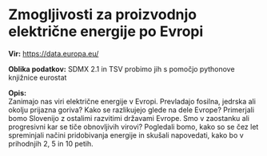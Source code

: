 # Zmogljivosti za proizvodnjo električne energije po Evropi

**Vir:** https://data.europa.eu/

**Oblika podatkov:** SDMX 2.1 in TSV probimo jih s pomočjo pythonove knjižnice eurostat

**Opis:** \
Zanimajo nas viri električne energije v Evropi. Prevladajo fosilna, jedrska ali okolju prijazna goriva? Kako se razlikujejo glede na dele Evrope? Primerjali bomo Slovenijo z ostalimi razvitimi državami Evrope. Smo v zaostanku ali progresivni kar se tiče obnovljivih virovi? Pogledali bomo, kako so se čez let spreminjali načini pridobivanja energije in skušali napovedati, kako bo v prihodnjih 2, 5 in 10 petih.
